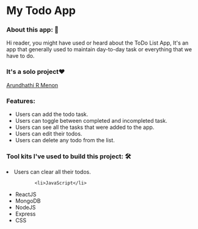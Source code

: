 # My Todo App


<h3>About this app: 🙌</h3>
Hi reader, you might have used or heard about the ToDo List App, It's an app that generally used to maintain day-to-day task or everything that we have to do.
<h3>It's a solo project❤️</h3>
   <a href="https://github.com/arundhathi6">Arundhathi R Menon</a><br>
   <h3>Features:</h3>
      <ul>
            <li> Users can add the todo task.</li>
            <li> Users can toggle between completed and incompleted task.</li>
            <li>Users can see all the tasks that were added to the app.</li>
   <li>Users can edit their todos.</li>
            <li>Users can delete any todo from the list.</li></ul>
 <h3>Tool kits I've used to build this project: 🛠</h3>
 <li>Users can clear all their todos.</li>
  <ul>
           
           <li>JavaScript</li>
   <li>ReactJS</li>
   <li>MongoDB</li>
            <li>NodeJS</li>
   <li>Express</li>
            <li>CSS</li></ul>
